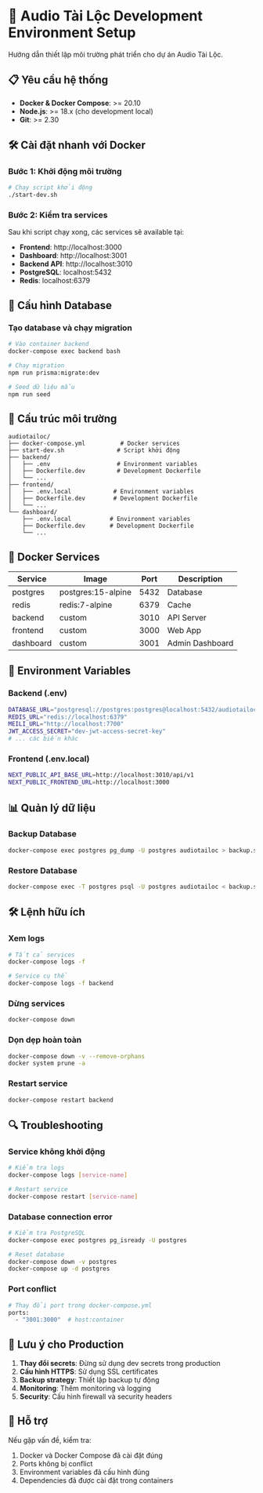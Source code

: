 # 🚀 Audio Tài Lộc Development Environment Setup

Hướng dẫn thiết lập môi trường phát triển cho dự án Audio Tài Lộc.

## 📋 Yêu cầu hệ thống

- **Docker & Docker Compose**: >= 20.10
- **Node.js**: >= 18.x (cho development local)
- **Git**: >= 2.30

## 🛠️ Cài đặt nhanh với Docker

### Bước 1: Khởi động môi trường
```bash
# Chạy script khởi động
./start-dev.sh
```

### Bước 2: Kiểm tra services
Sau khi script chạy xong, các services sẽ available tại:
- **Frontend**: http://localhost:3000
- **Dashboard**: http://localhost:3001
- **Backend API**: http://localhost:3010
- **PostgreSQL**: localhost:5432
- **Redis**: localhost:6379

## 🔧 Cấu hình Database

### Tạo database và chạy migration
```bash
# Vào container backend
docker-compose exec backend bash

# Chạy migration
npm run prisma:migrate:dev

# Seed dữ liệu mẫu
npm run seed
```

## 📁 Cấu trúc môi trường

```
audiotailoc/
├── docker-compose.yml          # Docker services
├── start-dev.sh               # Script khởi động
├── backend/
│   ├── .env                   # Environment variables
│   ├── Dockerfile.dev         # Development Dockerfile
│   └── ...
├── frontend/
│   ├── .env.local            # Environment variables
│   ├── Dockerfile.dev        # Development Dockerfile
│   └── ...
└── dashboard/
    ├── .env.local           # Environment variables
    ├── Dockerfile.dev       # Development Dockerfile
    └── ...
```

## 🐳 Docker Services

| Service | Image | Port | Description |
|---------|-------|------|-------------|
| postgres | postgres:15-alpine | 5432 | Database |
| redis | redis:7-alpine | 6379 | Cache |
| backend | custom | 3010 | API Server |
| frontend | custom | 3000 | Web App |
| dashboard | custom | 3001 | Admin Dashboard |

## 🔑 Environment Variables

### Backend (.env)
```bash
DATABASE_URL="postgresql://postgres:postgres@localhost:5432/audiotailoc"
REDIS_URL="redis://localhost:6379"
MEILI_URL="http://localhost:7700"
JWT_ACCESS_SECRET="dev-jwt-access-secret-key"
# ... các biến khác
```

### Frontend (.env.local)
```bash
NEXT_PUBLIC_API_BASE_URL=http://localhost:3010/api/v1
NEXT_PUBLIC_FRONTEND_URL=http://localhost:3000
```

## 📊 Quản lý dữ liệu

### Backup Database
```bash
docker-compose exec postgres pg_dump -U postgres audiotailoc > backup.sql
```

### Restore Database
```bash
docker-compose exec -T postgres psql -U postgres audiotailoc < backup.sql
```

## 🛠️ Lệnh hữu ích

### Xem logs
```bash
# Tất cả services
docker-compose logs -f

# Service cụ thể
docker-compose logs -f backend
```

### Dừng services
```bash
docker-compose down
```

### Dọn dẹp hoàn toàn
```bash
docker-compose down -v --remove-orphans
docker system prune -a
```

### Restart service
```bash
docker-compose restart backend
```

## 🔍 Troubleshooting

### Service không khởi động
```bash
# Kiểm tra logs
docker-compose logs [service-name]

# Restart service
docker-compose restart [service-name]
```

### Database connection error
```bash
# Kiểm tra PostgreSQL
docker-compose exec postgres pg_isready -U postgres

# Reset database
docker-compose down -v postgres
docker-compose up -d postgres
```

### Port conflict
```bash
# Thay đổi port trong docker-compose.yml
ports:
  - "3001:3000"  # host:container
```

## 📝 Lưu ý cho Production

1. **Thay đổi secrets**: Đừng sử dụng dev secrets trong production
2. **Cấu hình HTTPS**: Sử dụng SSL certificates
3. **Backup strategy**: Thiết lập backup tự động
4. **Monitoring**: Thêm monitoring và logging
5. **Security**: Cấu hình firewall và security headers

## 🤝 Hỗ trợ

Nếu gặp vấn đề, kiểm tra:
1. Docker và Docker Compose đã cài đặt đúng
2. Ports không bị conflict
3. Environment variables đã cấu hình đúng
4. Dependencies đã được cài đặt trong containers